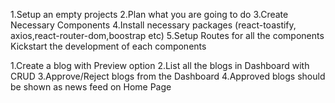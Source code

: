 1.Setup an empty projects
2.Plan what you are going to do
3.Create Necessary Components
4.Install necessary packages (react-toastify, axios,react-router-dom,boostrap etc)
5.Setup Routes for all the components
Kickstart the development of each components


<!-- BlogApp project ideation -->

1.Create a blog with Preview option
2.List all the blogs in Dashboard with CRUD
3.Approve/Reject blogs from the Dashboard
4.Approved blogs should be shown as news feed on Home Page
